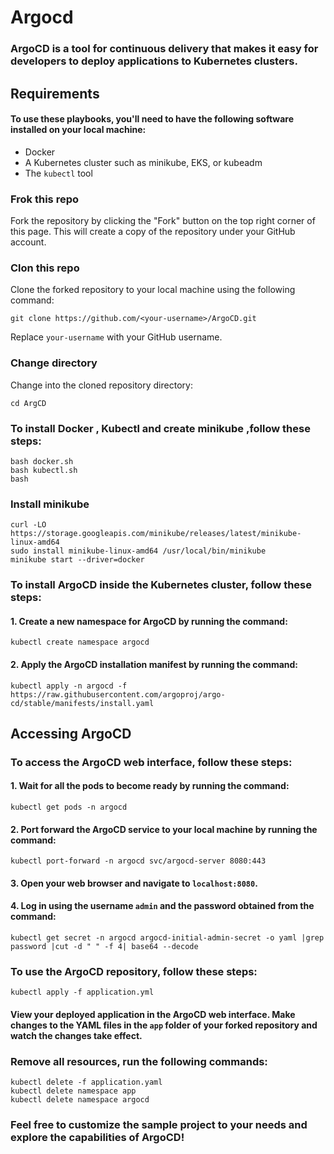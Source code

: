 # Argocd

### ArgoCD is a tool for continuous delivery that makes it easy for developers to deploy applications to Kubernetes clusters.

## Requirements

#### To use these playbooks, you'll need to have the following software installed on your local machine:

- Docker
- A Kubernetes cluster such as minikube, EKS, or kubeadm
- The `kubectl` tool

### Frok this repo

Fork the repository by clicking the "Fork" button on the top right corner of this page. This will create a copy of the repository under your GitHub account.

### Clon this repo

Clone the forked repository to your local machine using the following command:

```
git clone https://github.com/<your-username>/ArgoCD.git
```

Replace `your-username` with your GitHub username.

### Change directory

Change into the cloned repository directory:

`cd ArgCD`

### To install Docker , Kubectl and create minikube ,follow these steps:

```
bash docker.sh
bash kubectl.sh
bash
```

### Install minikube

```
curl -LO https://storage.googleapis.com/minikube/releases/latest/minikube-linux-amd64
sudo install minikube-linux-amd64 /usr/local/bin/minikube
minikube start --driver=docker
```

### To install ArgoCD inside the Kubernetes cluster, follow these steps:

#### 1. Create a new namespace for ArgoCD by running the command:

```
kubectl create namespace argocd
```

#### 2. Apply the ArgoCD installation manifest by running the command:

```
kubectl apply -n argocd -f https://raw.githubusercontent.com/argoproj/argo-cd/stable/manifests/install.yaml
```

## Accessing ArgoCD

### To access the ArgoCD web interface, follow these steps:

#### 1. Wait for all the pods to become ready by running the command:

```
kubectl get pods -n argocd
```

#### 2. Port forward the ArgoCD service to your local machine by running the command:

```
kubectl port-forward -n argocd svc/argocd-server 8080:443
```

#### 3. Open your web browser and navigate to `localhost:8080`.

#### 4. Log in using the username `admin` and the password obtained from the command:

```
kubectl get secret -n argocd argocd-initial-admin-secret -o yaml |grep password |cut -d " " -f 4| base64 --decode
```

### To use the ArgoCD repository, follow these steps:

```
kubectl apply -f application.yml
```

#### View your deployed application in the ArgoCD web interface. Make changes to the YAML files in the `app` folder of your forked repository and watch the changes take effect.

### Remove all resources, run the following commands:

```
kubectl delete -f application.yaml
kubectl delete namespace app
kubectl delete namespace argocd
```

### Feel free to customize the sample project to your needs and explore the capabilities of ArgoCD!
